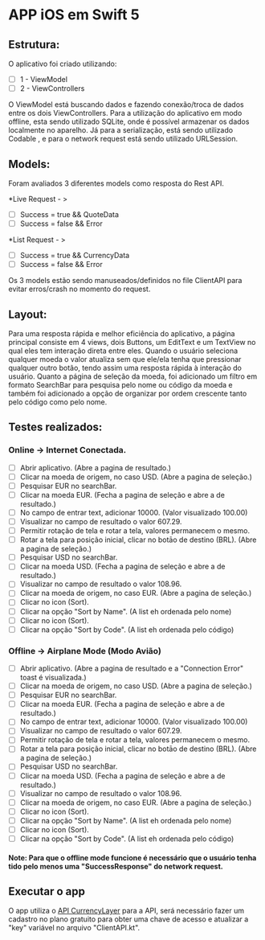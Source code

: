 # APP iOS em Swift 5

## Estrutura:
O aplicativo foi criado utilizando:
- [ ] 1 - ViewModel
- [ ] 2 - ViewControllers

O ViewModel está buscando dados e fazendo conexão/troca de dados entre os dois ViewControllers.
Para a utilização do aplicativo em modo offline, esta sendo utilizado SQLite, onde é possível armazenar os dados localmente no aparelho.
Já para a serialização, está sendo utilizado Codable , e para o network request está sendo utilizado URLSession.

## Models:
Foram avaliados 3 diferentes models como resposta do Rest API.

*Live Request - >
- [ ] Success = true && QuoteData
- [ ] Success = false && Error

*List Request - >
- [ ] Success = true && CurrencyData
- [ ] Success = false && Error

Os 3 models estão sendo manuseados/definidos no file ClientAPI para evitar erros/crash no momento do request.

## Layout:
Para uma resposta rápida e melhor eficiência do aplicativo, a página principal consiste em 4 views, dois Buttons, um EditText e um TextView no qual eles tem interação direta entre eles.
Quando o usuário seleciona qualquer moeda o valor atualiza sem que ele/ela tenha que pressionar qualquer outro botão, tendo assim uma resposta rápida à interação do usuário.
Quanto a página de seleção da moeda, foi adicionado um filtro em formato SearchBar para pesquisa pelo nome ou código da moeda e também foi adicionado a opção de organizar por ordem crescente tanto pelo código como pelo nome.

## Testes realizados:

### Online -> Internet Conectada.

- [ ] Abrir aplicativo. (Abre a pagina de resultado.)
- [ ] Clicar na moeda de origem, no caso USD. (Abre a pagina de seleção.)
- [ ] Pesquisar EUR no searchBar.
- [ ] Clicar na moeda EUR. (Fecha a pagina de seleção e abre a de resultado.)
- [ ] No campo de entrar text, adicionar 10000. (Valor visualizado 100.00)
- [ ] Visualizar no campo de resultado o valor 607.29.
- [ ] Permitir rotação de tela e rotar a tela, valores permanecem o mesmo.
- [ ] Rotar a tela para posição inicial, clicar no botāo de destino (BRL). (Abre a pagina de seleção.)
- [ ] Pesquisar USD no searchBar.
- [ ] Clicar na moeda USD. (Fecha a pagina de seleção e abre a de resultado.)
- [ ] Visualizar no campo de resultado o valor 108.96.
- [ ] Clicar na moeda de origem, no caso EUR. (Abre a pagina de seleção.)
- [ ] Clicar no icon (Sort).
- [ ] Clicar na opção "Sort by Name". (A list eh ordenada pelo nome)
- [ ] Clicar no icon (Sort).
- [ ] Clicar na opção "Sort by Code". (A list eh ordenada pelo código)

### Offline -> Airplane Mode (Modo Avião)

- [ ] Abrir aplicativo. (Abre a pagina de resultado e a "Connection Error" toast é visualizada.)
- [ ] Clicar na moeda de origem, no caso USD. (Abre a pagina de seleção.)
- [ ] Pesquisar EUR no searchBar.
- [ ] Clicar na moeda EUR. (Fecha a pagina de seleção e abre a de resultado.)
- [ ] No campo de entrar text, adicionar 10000. (Valor visualizado 100.00)
- [ ] Visualizar no campo de resultado o valor 607.29.
- [ ] Permitir rotação de tela e rotar a tela, valores permanecem o mesmo.
- [ ] Rotar a tela para posição inicial, clicar no botāo de destino (BRL). (Abre a pagina de seleção.)
- [ ] Pesquisar USD no searchBar.
- [ ] Clicar na moeda USD. (Fecha a pagina de seleção e abre a de resultado.)
- [ ] Visualizar no campo de resultado o valor 108.96.
- [ ] Clicar na moeda de origem, no caso EUR. (Abre a pagina de seleção.)
- [ ] Clicar no icon (Sort).
- [ ] Clicar na opção "Sort by Name". (A list eh ordenada pelo nome)
- [ ] Clicar no icon (Sort).
- [ ] Clicar na opção "Sort by Code". (A list eh ordenada pelo código)

#### Note: Para que o offline mode funcione é necessário que o usuário tenha tido pelo menos uma "SuccessResponse" do network request.

## Executar o app

O app utiliza o [API CurrencyLayer](https://currencylayer.com/documentation) para a API, será necessário fazer um cadastro no plano gratuito para obter uma chave de acesso e atualizar a "key" variável no arquivo "ClientAPI.kt".